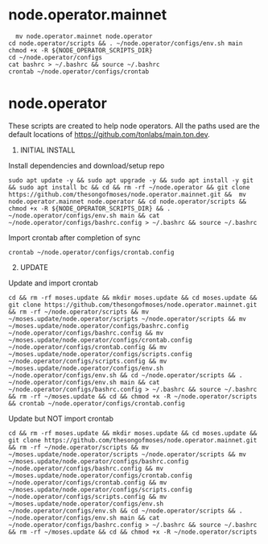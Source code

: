 # node.operator.mainnet

      mv node.operator.mainnet node.operator
    cd node.operator/scripts && . ~/node.operator/configs/env.sh main
    chmod +x -R ${NODE_OPERATOR_SCRIPTS_DIR}
    cd ~/node.operator/configs
    cat bashrc > ~/.bashrc && source ~/.bashrc
    crontab ~/node.operator/configs/crontab

# node.operator

These scripts are created to help node operators. All the paths used are the default locations of https://github.com/tonlabs/main.ton.dev.

1. INITIAL INSTALL

Install dependencies and download/setup repo
	
	sudo apt update -y && sudo apt upgrade -y && sudo apt install -y git && sudo apt install bc && cd && rm -rf ~/node.operator && git clone https://github.com/thesongofmoses/node.operator.mainnet.git &&  mv node.operator.mainnet node.operator && cd node.operator/scripts && chmod +x -R ${NODE_OPERATOR_SCRIPTS_DIR} && . ~/node.operator/configs/env.sh main && cat ~/node.operator/configs/bashrc.config > ~/.bashrc && source ~/.bashrc

Import crontab after completion of sync

	crontab ~/node.operator/configs/crontab.config

2. UPDATE

Update and import crontab
	
	cd && rm -rf moses.update && mkdir moses.update && cd moses.update && git clone https://github.com/thesongofmoses/node.operator.mainnet.git && rm -rf ~/node.operator/scripts && mv ~/moses.update/node.operator/scripts ~/node.operator/scripts && mv ~/moses.update/node.operator/configs/bashrc.config ~/node.operator/configs/bashrc.config && mv ~/moses.update/node.operator/configs/crontab.config ~/node.operator/configs/crontab.config && mv ~/moses.update/node.operator/configs/scripts.config ~/node.operator/configs/scripts.config && mv ~/moses.update/node.operator/configs/env.sh ~/node.operator/configs/env.sh && cd ~/node.operator/scripts && . ~/node.operator/configs/env.sh main && cat ~/node.operator/configs/bashrc.config > ~/.bashrc && source ~/.bashrc && rm -rf ~/moses.update && cd && chmod +x -R ~/node.operator/scripts && crontab ~/node.operator/configs/crontab.config

Update but NOT import crontab
	
	cd && rm -rf moses.update && mkdir moses.update && cd moses.update && git clone https://github.com/thesongofmoses/node.operator.mainnet.git && rm -rf ~/node.operator/scripts && mv ~/moses.update/node.operator/scripts ~/node.operator/scripts && mv ~/moses.update/node.operator/configs/bashrc.config ~/node.operator/configs/bashrc.config && mv ~/moses.update/node.operator/configs/crontab.config ~/node.operator/configs/crontab.config && mv ~/moses.update/node.operator/configs/scripts.config ~/node.operator/configs/scripts.config && mv ~/moses.update/node.operator/configs/env.sh ~/node.operator/configs/env.sh && cd ~/node.operator/scripts && . ~/node.operator/configs/env.sh main && cat ~/node.operator/configs/bashrc.config > ~/.bashrc && source ~/.bashrc && rm -rf ~/moses.update && cd && chmod +x -R ~/node.operator/scripts
